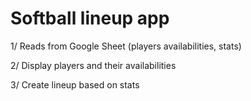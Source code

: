 # Softball lineup app

1/ Reads from Google Sheet (players availabilities, stats)

2/ Display players and their availabilities

3/ Create lineup based on stats
